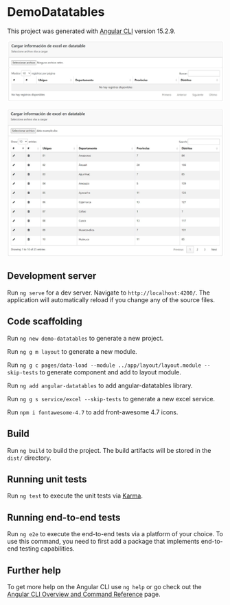 # DemoDatatables

This project was generated with [Angular CLI](https://github.com/angular/angular-cli) version 15.2.9.

![Start](docs/images/01-start.jpg)

![Finish](docs/images/02-load.jpg)

## Development server

Run `ng serve` for a dev server. Navigate to `http://localhost:4200/`. The application will automatically reload if you change any of the source files.

## Code scaffolding

Run `ng new demo-datatables` to generate a new project.

Run `ng g m layout` to generate a new module.

Run `ng g c pages/data-load --module ../app/layout/layout.module --skip-tests` to generate component and add to layout module.

Run `ng add angular-datatables` to add angular-datatables library.

Run `ng g s service/excel --skip-tests` to generate a new excel service.

Run `npm i fontawesome-4.7` to add front-awesome 4.7 icons.

## Build

Run `ng build` to build the project. The build artifacts will be stored in the `dist/` directory.

## Running unit tests

Run `ng test` to execute the unit tests via [Karma](https://karma-runner.github.io).

## Running end-to-end tests

Run `ng e2e` to execute the end-to-end tests via a platform of your choice. To use this command, you need to first add a package that implements end-to-end testing capabilities.

## Further help

To get more help on the Angular CLI use `ng help` or go check out the [Angular CLI Overview and Command Reference](https://angular.io/cli) page.
